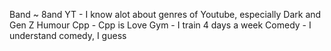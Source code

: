 Band ~ 8and
YT - I know alot about genres of Youtube, especially Dark and Gen Z Humour
Cpp - Cpp is Love
Gym - I train 4 days a week
Comedy - I understand comedy, I guess
